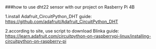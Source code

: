 ###how to use dht22 sensor with our project on Rasberry Pi 4B

1.install Adafruit_CircuitPython_DHT
guide:
https://github.com/adafruit/Adafruit_CircuitPython_DHT

2.according to site, use script to download Blinka
guide:
https://learn.adafruit.com/circuitpython-on-raspberrypi-linux/installing-circuitpython-on-raspberry-pi
